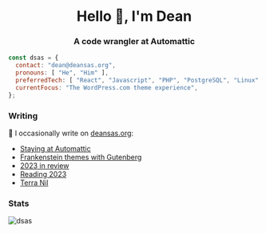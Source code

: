 <h1 align="center">Hello 👋, I'm Dean</h1>
<h3 align="center">A code wrangler at Automattic</h3>

```js
const dsas = {
  contact: "dean@deansas.org",
  pronouns: [ "He", "Him" ],
  preferredTech: [ "React", "Javascript", "PHP", "PostgreSQL", "Linux" ],
  currentFocus: "The WordPress.com theme experience",
};
```

### Writing
📝 I occasionally write on [deansas.org](https://deansas.org):
<!-- BLOG-POST-LIST:START -->
- [Staying at Automattic](https://deansas.org/2024/10/05/staying-at-automattic/)
- [Frankenstein themes with Gutenberg](https://deansas.org/2024/02/01/cobbling-a-theme-together-with-the-site-editor/)
- [2023 in review](https://deansas.org/2024/01/20/2023-in-review/)
- [Reading 2023](https://deansas.org/2024/01/01/reading-2023/)
- [Terra Nil](https://deansas.org/2023/07/12/terra-nil/)
<!-- BLOG-POST-LIST:END -->

### Stats
<p><img align="center" src="https://github-readme-stats.vercel.app/api/top-langs?username=dsas&show_icons=true&locale=en&layout=compact" alt="dsas" /></p>

